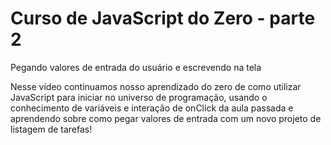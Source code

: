 # Curso de JavaScript do Zero - parte 2
Pegando valores de entrada do usuário e escrevendo na tela

Nesse vídeo continuamos nosso aprendizado do zero de como utilizar JavaScript para iniciar no universo de programação, usando o conhecimento de variáveis e interação de onClick da aula passada e aprendendo sobre como pegar valores de entrada com um novo projeto de listagem de tarefas!